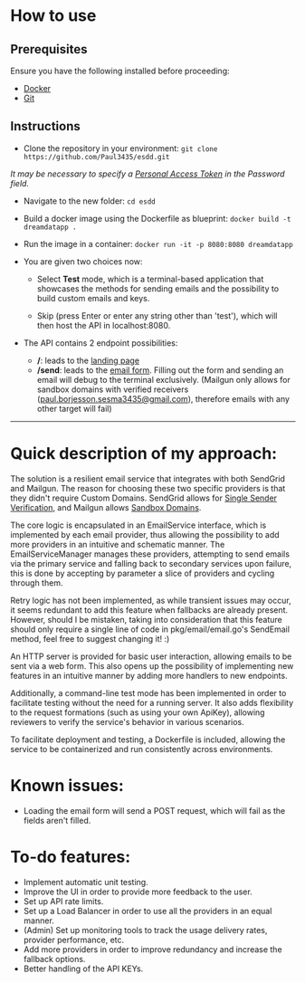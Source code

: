 # How to use

## Prerequisites
Ensure you have the following installed before proceeding:
- [Docker](https://docs.docker.com/get-docker/)
- [Git](https://git-scm.com/book/en/v2/Getting-Started-Installing-Git)

## Instructions
- Clone the repository in your environment:
`git clone https://github.com/Paul3435/esdd.git`

*It may be necessary to specify a [Personal Access Token](https://docs.github.com/en/authentication/keeping-your-account-and-data-secure/managing-your-personal-access-tokens) in the Password field.*


- Navigate to the new folder:
`cd esdd`

- Build a docker image using the Dockerfile as blueprint:
`docker build -t dreamdatapp .`

- Run the image in a container:
`docker run -it -p 8080:8080 dreamdatapp`

- You are given two choices now:
    - Select **Test** mode, which is a terminal-based application that showcases the methods for sending emails and the possibility to build custom emails and keys.

    - Skip (press Enter or enter any string other than 'test'), which will then host the API in localhost:8080.

- The API contains 2 endpoint possibilities:
    - **/**: leads to the [landing page](https://imgur.com/a/0AFHldu)
    - **/send**: leads to the [email form](https://imgur.com/a/763lhMN). Filling out the form and sending an email will debug to the terminal exclusively.
    (Mailgun only allows for sandbox domains with verified receivers (paul.borjesson.sesma3435@gmail.com), therefore emails with any other target will fail)

---

# Quick description of my approach:

The solution is a resilient email service that integrates with both SendGrid and Mailgun. The reason for choosing these two specific providers is that they didn't require Custom Domains. SendGrid allows for [Single Sender Verification](https://www.twilio.com/docs/sendgrid/ui/sending-email/sender-verification), and Mailgun allows [Sandbox Domains](https://help.mailgun.com/hc/en-us/articles/217531258-Authorized-Recipients).

The core logic is encapsulated in an EmailService interface, which is implemented by each email provider, thus allowing the possibility to add more providers in an intuitive and schematic manner. The EmailServiceManager manages these providers, attempting to send emails via the primary service and falling back to secondary services upon failure, this is done by accepting by parameter a slice of providers and cycling through them.

Retry logic has not been implemented, as while transient issues may occur, it seems redundant to add this feature when fallbacks are already present. However, should I be mistaken, taking into consideration that this feature should only require a single line of code in pkg/email/email.go's SendEmail method, feel free to suggest changing it! :)

An HTTP server is provided for basic user interaction, allowing emails to be sent via a web form. This also opens up the possibility of implementing new features in an intuitive manner by adding more handlers to new endpoints.

Additionally, a command-line test mode has been implemented in order to facilitate testing without the need for a running server. It also adds flexibility to the request formations (such as using your own ApiKey), allowing reviewers to verify the service's behavior in various scenarios.

To facilitate deployment and testing, a Dockerfile is included, allowing the service to be containerized and run consistently across environments.

# Known issues:
- Loading the email form will send a POST request, which will fail as the fields aren't filled.

# To-do features:
- Implement automatic unit testing.
- Improve the UI in order to provide more feedback to the user.
- Set up API rate limits.
- Set up a Load Balancer in order to use all the providers in an equal manner. 
- (Admin) Set up monitoring tools to track the usage delivery rates, provider performance, etc.
- Add more providers in order to improve redundancy and increase the fallback options.
- Better handling of the API KEYs.
